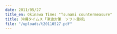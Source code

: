 ```yaml
---
date: 2011/05/27
title_en: Okinawa Times "Tsunami countermeasure"
title: 沖縄タイムス「津波対策　ソフト重視」
file: "/uploads/t20110527.pdf"
---
```

